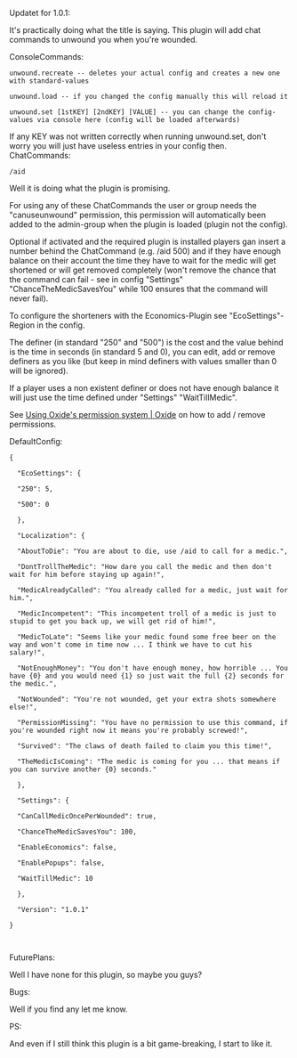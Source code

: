 Updatet for 1.0.1:

It's practically doing what the title is saying. This plugin will add chat commands to unwound you when you're wounded.


ConsoleCommands:

````
unwound.recreate -- deletes your actual config and creates a new one with standard-values

unwound.load -- if you changed the config manually this will reload it

unwound.set [1stKEY] [2ndKEY] [VALUE] -- you can change the config-values via console here (config will be loaded afterwards)
````

If any KEY was not written correctly when running unwound.set, don't worry you will just have useless entries in your config then. 
ChatCommands:

````
/aid
````

Well it is doing what the plugin is promising.

For using any of these ChatCommands the user or group needs the "canuseunwound" permission, this permission will automatically been added to the admin-group when the plugin is loaded (plugin not the config).

Optional if activated and the required plugin is installed players gan insert a number behind the ChatCommand (e.g. /aid 500) and if they have enough balance on their account the time they have to wait for the medic will get shortened or will get removed completely (won't remove the chance that the command can fail - see in config "Settings" "ChanceTheMedicSavesYou" while 100 ensures that the command will never fail).

To configure the shorteners with the Economics-Plugin see "EcoSettings"-Region in the config.

The definer (in standard "250" and "500") is the cost and the value behind is the time in seconds (in standard 5 and 0), you can edit, add or remove definers as you like (but keep in mind definers with values smaller than 0 will be ignored).

If a player uses a non existent definer or does not have enough balance it will just use the time defined under "Settings" "WaitTillMedic".

See [Using Oxide's permission system | Oxide](http://oxidemod.org/threads/using-oxides-permission-system.8296/) on how to add / remove permissions.


DefaultConfig:

````
{

  "EcoSettings": {

  "250": 5,

  "500": 0

  },

  "Localization": {

  "AboutToDie": "You are about to die, use /aid to call for a medic.",

  "DontTrollTheMedic": "How dare you call the medic and then don't wait for him before staying up again!",

  "MedicAlreadyCalled": "You already called for a medic, just wait for him.",

  "MedicIncompetent": "This incompetent troll of a medic is just to stupid to get you back up, we will get rid of him!",

  "MedicToLate": "Seems like your medic found some free beer on the way and won't come in time now ... I think we have to cut his salary!",

  "NotEnoughMoney": "You don't have enough money, how horrible ... You have {0} and you would need {1} so just wait the full {2} seconds for the medic.",

  "NotWounded": "You're not wounded, get your extra shots somewhere else!",

  "PermissionMissing": "You have no permission to use this command, if you're wounded right now it means you're probably screwed!",

  "Survived": "The claws of death failed to claim you this time!",

  "TheMedicIsComing": "The medic is coming for you ... that means if you can survive another {0} seconds."

  },

  "Settings": {

  "CanCallMedicOncePerWounded": true,

  "ChanceTheMedicSavesYou": 100,

  "EnableEconomics": false,

  "EnablePopups": false,

  "WaitTillMedic": 10

  },

  "Version": "1.0.1"

}

 
````

FuturePlans:

Well I have none for this plugin, so maybe you guys?


Bugs:

Well if you find any let me know.


PS:

And even if I still think this plugin is a bit game-breaking, I start to like it.